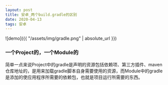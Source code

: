 ```yaml
---
layout: post
title: 安卓_两个build.gradle的区别
date: 2020-04-13
tags: 安卓
---
```

![demo]({{ "/assets/img/gradle.png" | absolute_url }})

### 一个Project的，一个Module的
简单一点来说Project中的gradle是声明的资源包括依赖项、第三方插件、maven仓库地址的，是用来加载gradle脚本自身需要使用的资源，而Module中的gradle是添加的使应用程序所需要的依赖包，也就是项目运行所需要的东西。
